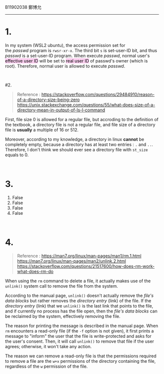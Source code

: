 B11902038 鄭博允

---

# 1.

In my system (WSL2 ubuntu), the access permission set for the *passwd* program is `rwsr-xr-x`.
The third bit `s` is set-user-ID bit, and thus *passwd* is a set-user-ID program. 
When execute *passwd*, normal user's <mark style="background: #FFB8EBA6;">effective user ID</mark> will be set to <mark style="background: #FFB8EBA6;">real user ID</mark> of passwd's owner (which is root).
Therefore, normal user is allowed to execute *passwd*.

<br>

#2.

> Reference :
> https://stackoverflow.com/questions/29484910/reason-of-a-directory-size-being-zero
> https://unix.stackexchange.com/questions/55/what-does-size-of-a-directory-mean-in-output-of-ls-l-command

First, file size 0 is allowed for a regular file, but accroding to the definition of the textbook, a directory file is not a regular file, and file size of a directory file is **usually** a multiple of 16 or 512.

Moreover, according to my knowledge, a directory in linux **cannot** be completely empty, because a directory has at least two entries : `.` and `..`. Therefore, I don't think we should ever see a directory file with `st_size` equals to 0.

<br>

# 3.
1. False
2. False
3. False
4. False

<br>

# 4.

> Reference :
> https://man7.org/linux/man-pages/man1/rm.1.html
> https://man7.org/linux/man-pages/man2/unlink.2.html
> https://stackoverflow.com/questions/21517600/how-does-rm-work-what-does-rm-do

When using the `rm` command to delete a file, it actually makes use of the `unlink()` system call to remove the file from the system.

According to the manual page, `unlink()` doesn't actually remove the _file's data blocks_ but rather removes the _directory entry_ (link) of the file. If the _directory entry_ (link) that we `unlink()` is the last link that points to the file, and if currently no process has the file open, then the _file's data blocks_ can be reclaimed by the system, effectively removing the file.

The reason for printing the message is described in the manual page. When `rm` encounters a read-only file (if the `-f` option is not given), it first prints a message to "inform" the user that the file is write-protected and asks for the user's consent. Then, it will call `unlink()` to remove that file if the user agrees; otherwise, it won't take any action.

The reason we can remove a read-only file is that the permissions required to remove a file are the `w+x` permissions of the directory containing the file, regardless of the `w` permission of the file.
